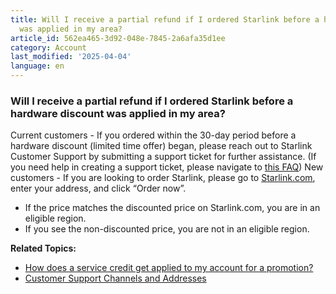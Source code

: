 ```yaml
---
title: Will I receive a partial refund if I ordered Starlink before a hardware discount
  was applied in my area?
article_id: 562ea465-3d92-048e-7845-2a6afa35d1ee
category: Account
last_modified: '2025-04-04'
language: en
---
```


### Will I receive a partial refund if I ordered Starlink before a hardware discount was applied in my area?
Current customers - If you ordered within the 30-day period before a hardware discount (limited time offer) began, please reach out to Starlink Customer Support by submitting a support ticket for further assistance. (If you need help in creating a support ticket, please navigate to [this FAQ](https://www.starlink.com/support/article/<https:/support.starlink.com/?topic=bdb63773-e93b-74e8-8e12-2da2fb6d534e>))
New customers - If you are looking to order Starlink, please go to [Starlink.com](https://www.starlink.com/support/article/<https:/starlink.com>), enter your address, and click “Order now”.
  * If the price matches the discounted price on Starlink.com, you are in an eligible region. 
  * If you see the non-discounted price, you are not in an eligible region.


**Related Topics:**
  * [How does a service credit get applied to my account for a promotion?](https://www.starlink.com/support/article/<https:/support.starlink.com/?topic=63280071-bee3-31b6-28ab-1588d7354bee>)
  * [Customer Support Channels and Addresses](https://www.starlink.com/support/article/<https:/support.starlink.com/?topic=bdb63773-e93b-74e8-8e12-2da2fb6d534e>)